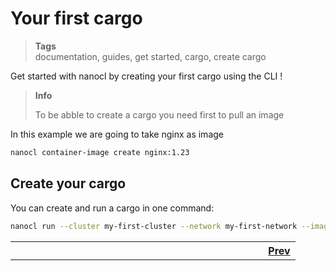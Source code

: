 <h1 id="nxtmdoc-meta-title">Your first cargo</h1>

<blockquote class="tags">
 <strong>Tags</strong>
 </br>
 <span id="nxtmdoc-meta-keywords">
  documentation, guides, get started, cargo, create cargo
 </span>
</blockquote>

<p id="nxtmdoc-meta-description">
Get started with nanocl by creating your first cargo using the CLI !
</p>

<blockquote class="info">
<strong>Info</strong>

To be abble to create a cargo you need first to pull an image
</blockquote>

In this example we are going to take nginx as image

```sh
nanocl container-image create nginx:1.23
```

## Create your cargo

You can create and run a cargo in one command:
```sh
nanocl run --cluster my-first-cluster --network my-first-network --image nginx:1.23 my-first-cargo
```

<table>
  <tr>
    <th align="left">
      <img class="nxtmdoc-delete" width="400" height="0">
      <a href="1.orientation-and-setup.md">Prev</a>
    </th>
  </tr>
</table>
